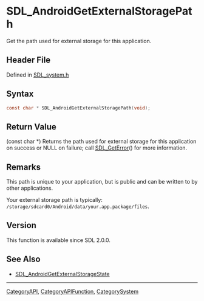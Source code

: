 # SDL_AndroidGetExternalStoragePath

Get the path used for external storage for this application.

## Header File

Defined in [SDL_system.h](https://github.com/libsdl-org/SDL/blob/SDL2/include/SDL_system.h)

## Syntax

```c
const char * SDL_AndroidGetExternalStoragePath(void);
```

## Return Value

(const char *) Returns the path used for external storage for this
application on success or NULL on failure; call
[SDL_GetError](SDL_GetError)() for more information.

## Remarks

This path is unique to your application, but is public and can be written
to by other applications.

Your external storage path is typically:
`/storage/sdcard0/Android/data/your.app.package/files`.

## Version

This function is available since SDL 2.0.0.

## See Also

- [SDL_AndroidGetExternalStorageState](SDL_AndroidGetExternalStorageState)

----
[CategoryAPI](CategoryAPI), [CategoryAPIFunction](CategoryAPIFunction), [CategorySystem](CategorySystem)

